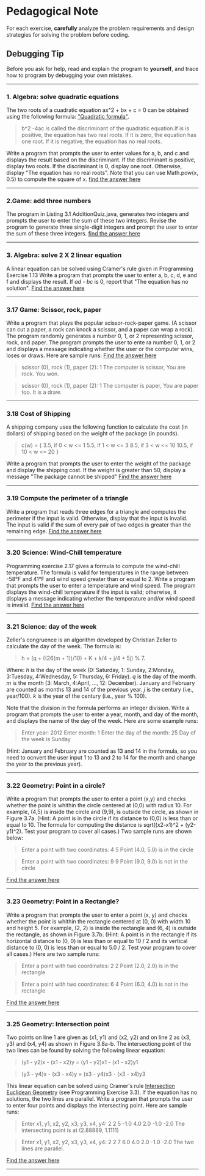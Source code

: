 # Pedagogical Note
For each exercise, **carefully** analyze the problem requirements and design strategies for solving the problem before coding.
## Debugging Tip
Before you ask for help, read and explain the program to **yourself**, and trace how to program by debugging your own mistakes.

---
### 1. Algebra: solve quadratic equations
The two roots of a cuadratic equation ax^2 + bx + c = 0 can be obtained using the following formula: ["Quadratic formula"](http://www.openmiddle.com/wp-content/uploads/2014/11/quadratic_formula.png).
> b^2 -4ac 
is called the discriminant of the quadratic equation.If is is positive, the equation has two real roots. If it is zero, the equation has one root. If it is negative, the equation has no real roots.

Write a program that prompts the user to enter values for a, b, and c and displays the result based on the discriminant. If the discriminant is positive, display two roots. If the discriminant is 0, display one root. Otherwise, display "The equation has no real roots".
Note that you can use Math.pow(x, 0.5) to compute the square of x. [find the answer here](https://github.com/jorgeAML/XLVExercisEscript/blob/master/Chapter3_Selections/QuadracticEcuation.java)

---
### 2.Game: add three numbers
The program in Listing 3.1 AdditionQuiz.java, generates two integers and prompts the user to enter the sum of these two integers. Revise the program to generate three single-digit integers and prompt the user to enter the sum of these three integers. [find the answer here](https://github.com/jorgeAML/XLVExercisEscript/blob/master/Chapter3_Selections/AddThreeNumbers.java)

---
### 3. Algebra: solve 2 X 2 linear equation
A linear equation can be solved using Cramer's rule given in Programming Exercise 1.13 Write a program that prompts the user to enter a, b, c, d, e and f and displays the result. If *ad - bc* is 0, report that "The equation has no solution". [Find the answer here](https://github.com/jorgeAML/XLVExercisEscript/blob/master/Chapter3_Selections/LinearEquation.java)

---
### 3.17 Game: Scissor, rock, paper
Write a program that plays the popular scissor-rock-paper game. (A scissor can cut a paper, a rock can knock a scissor, and a paper can wrap a rock). The program randomly generates a number 0, 1, or 2 representing scissor, rock, and paper. The program prompts the user to ente ra number 0, 1, or 2 and displays a message indicating whether the user or the computer wins, loses or draws. Here are sample runs: [Find the answer here](https://github.com/jorgeAML/XLVExercisEscript/blob/master/Chapter3_Selections/ScissorRockPaper.java)

> scissor (0), rock (1), paper (2): 1 
>   The computer is scissor, You are rock. You won.

> scissor (0), rock (1), paper (2): 1
>   The computer is paper, You are paper too. It is a draw.

---
### 3.18 Cost of Shipping
A shipping company uses the following function to calculate the cost (in dollars) of shipping based on the weight of the package (in pounds).
> c(w) = {
>   3.5, if 0 < w <= 1
>   5.5, if 1 < w <= 3
>   8.5, if 3 < w <= 10
>   10.5, if 10 < w <= 20
>}

Write a program that prompts the user to enter the weight of the package and display the shipping cost. If the weight is greater than 50, display a message "The package cannot be shipped" [Find the answer here](https://github.com/jorgeAML/XLVExercisEscript/blob/master/Chapter3_Selections/CostOfShipping.java)

---
### 3.19 Compute the perimeter of a triangle
Write a program that reads three edges for a triangle and computes the perimeter if the input is valid. Otherwise, display that the input is invalid. The input is valid if the sum of every pair of two edges is greater than the remaining edge. [Find the answer here](https://github.com/jorgeAML/XLVExercisEscript/blob/master/Chapter3_Selections/ComputePerimeterOfATriangle.java)

---
### 3.20 Science: Wind-Chill temperature
Programming exercise 2.17 gives a formula to compute the wind-chill temperature. The formula is valid for temperatures in the range between -58°F and 41°F and wind speed greater than or equal to 2. Write a program that prompts the user to enter a temperature and wind speed. The program displays the wind-chill temperature if the input is valid; otherwise, it displays a message indicating whether the temperature and/or wind speed is invalid. [Find the answer here](https://github.com/jorgeAML/XLVExercisEscript/blob/master/Chapter3_Selections/WindChillTemperature.java)

---
### 3.21 Science: day of the week
Zeller's congruence is an algorithm developed by Christian Zeller to calculate the day of the week. The formula is:

> h = (q + ((26(m + 1))/10) + K + k/4 + j/4 + 5j) % 7.

Where:
*h* is the day of the week (0: Saturday, 1: Sunday, 2:Monday, 3:Tuesday, 4:Wednesday, 5: Thursday, 6: Friday).
*q* is the day of the month.
*m* is the month (3: March, 4:April, ..., 12: December). January and February are counted as months 13 and 14 of the previous year.
*j* is the century (i.e., year/100).
*k* is the year of the century (i.e., year % 100).

Note that the division in the formula performs an integer division. Write a program that prompts the user to enter a year, month, and day of the month, and displays the name of the day of the week. Here are some example runs:

>Enter year: 2012
>Enter month: 1
>Enter the day of the month: 25
>Day of the week is Sunday

(Hint: January and February are counted as 13 and 14 in the formula, so you need to ocnvert the user input 1 to 13 and 2 to 14 for the month and change the year to the previous year).

---
### 3.22 Geometry: Point in a circle?
Write a program that prompts the user to enter a point (x,y) and checks whether the point is whithin the circle centered at (0,0) with radius 10. For example, (4,5) is inside the circle and (9,9), is outside the circle, as shown in Figure 3.7a.
(Hint: A point is in the circle if its distance to (0,0) is less than or equal to 10. The formula for computing the distance is sqrt((x2-x1)^2 + (y2-y1)^2). Test your program to cover all cases.) Two sample runs are shown below:

> Enter a point with two coordinates: 4 5
> Point (4.0, 5.0) is in the circle

> Enter a point with two coordinates: 9 9
> Point (9.0, 9.0) is not in the circle

[Find the answer here](https://github.com/jorgeAML/XLVExercisEscript/blob/master/Chapter3_Selections/PointInACircle.java)

---
### 3.23 Geometry: Point in a Rectangle?
Write a program that prompts the user to enter a point (x, y) and checks whether the point is whithin the rectangle centered at (0, 0) with width 10 and height 5. For example, (2, 2) is inside the rectangle and (6, 4) is outside the rectangle, as shown in Figure 3.7b. (Hint: A point is in the rectangle if its horizontal distance to (0, 0) is less than or equal to 10 / 2 and its vertical distance to (0, 0) is less than or equal to 5.0 / 2. Test your program to cover all cases.) Here are two sample runs:

> Enter a point with two coordinates: 2 2
> Point (2.0, 2.0) is in the rectangle

> Enter a point with two coordinates: 6 4
> Point (6.0, 4.0) is not in the rectangle

[Find the answer here](https://github.com/jorgeAML/XLVExercisEscript/blob/master/Chapter3_Selections/PointInARectangle.java)

---
### 3.25 Geometry: Intersection point
Two points on line 1 are given as (x1, y1) and (x2, y2) and on line 2 as (x3, y3) and (x4, y4) as shown in Figure 3.8a-b. The intersectiong point of the two lines can be found by solving the following linear equation:

> (y1 - y2)x - (x1 - x2)y = (y1 - y2)x1 - (x1 - x2)y1

> (y3 - y4)x - (x3 - x4)y = (x3 - y4)x3 - (x3 - x4)y3

This linear equation can be solved using Cramer's rule [Intersection Euclidean Geometry](https://en.wikipedia.org/wiki/Intersection_%28Euclidean_geometry%29#Two_lines) (see Programming Exercise 3.3). If the equation has no solutions, the two lines are parallel. Write a program that prompts the user to enter four points and displays the intersecting point. Here are sample runs:

> Enter x1, y1, x2, y2, x3, y3, x4, y4: 2 2 5 -1.0 4.0 2.0 -1.0 -2.0
> The intersecting point is at (2.88889, 1.1111)

> Enter x1, y1, x2, y2, x3, y3, x4, y4: 2 2 7 6.0 4.0 2.0 -1.0 -2.0
> The two lines are parallel.

[Find the answer here](https://github.com/jorgeAML/XLVExercisEscript/blob/master/Chapter3_Selections/IntersectionPoint.java)

---